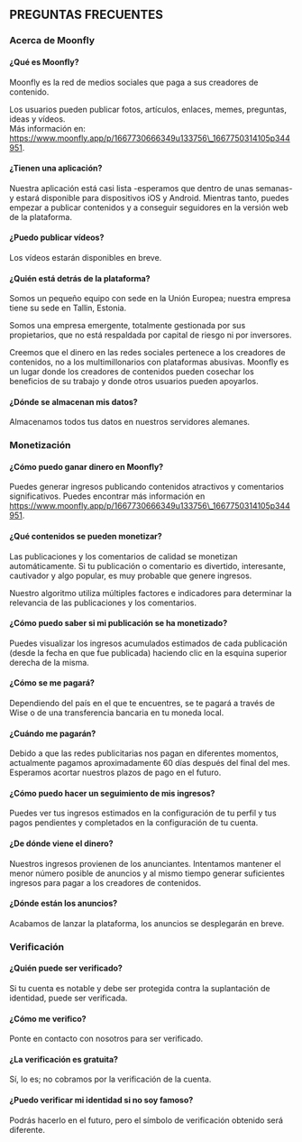 PREGUNTAS FRECUENTES
--------------------

### Acerca de Moonfly

#### ¿Qué es Moonfly?

Moonfly es la red de medios sociales que paga a sus creadores de contenido.

Los usuarios pueden publicar fotos, artículos, enlaces, memes, preguntas, ideas y vídeos.  
Más información en: https://www.moonfly.app/p/1667730666349u133756\_1667750314105p344951.

#### ¿Tienen una aplicación?

Nuestra aplicación está casi lista -esperamos que dentro de unas semanas- y estará disponible para dispositivos iOS y Android. Mientras tanto, puedes empezar a publicar contenidos y a conseguir seguidores en la versión web de la plataforma.

#### ¿Puedo publicar vídeos?

Los vídeos estarán disponibles en breve.

#### ¿Quién está detrás de la plataforma?

Somos un pequeño equipo con sede en la Unión Europea; nuestra empresa tiene su sede en Tallin, Estonia.

Somos una empresa emergente, totalmente gestionada por sus propietarios, que no está respaldada por capital de riesgo ni por inversores.

Creemos que el dinero en las redes sociales pertenece a los creadores de contenidos, no a los multimillonarios con plataformas abusivas. Moonfly es un lugar donde los creadores de contenidos pueden cosechar los beneficios de su trabajo y donde otros usuarios pueden apoyarlos.

#### ¿Dónde se almacenan mis datos?

Almacenamos todos tus datos en nuestros servidores alemanes.

### Monetización

#### ¿Cómo puedo ganar dinero en Moonfly?

Puedes generar ingresos publicando contenidos atractivos y comentarios significativos. Puedes encontrar más información en https://www.moonfly.app/p/1667730666349u133756\_1667750314105p344951.

#### ¿Qué contenidos se pueden monetizar?

Las publicaciones y los comentarios de calidad se monetizan automáticamente. Si tu publicación o comentario es divertido, interesante, cautivador y algo popular, es muy probable que genere ingresos.

Nuestro algoritmo utiliza múltiples factores e indicadores para determinar la relevancia de las publicaciones y los comentarios.

#### ¿Cómo puedo saber si mi publicación se ha monetizado?

Puedes visualizar los ingresos acumulados estimados de cada publicación (desde la fecha en que fue publicada) haciendo clic en la esquina superior derecha de la misma.

#### ¿Cómo se me pagará?

Dependiendo del país en el que te encuentres, se te pagará a través de Wise o de una transferencia bancaria en tu moneda local.

#### ¿Cuándo me pagarán?

Debido a que las redes publicitarias nos pagan en diferentes momentos, actualmente pagamos aproximadamente 60 días después del final del mes. Esperamos acortar nuestros plazos de pago en el futuro.

#### ¿Cómo puedo hacer un seguimiento de mis ingresos?

Puedes ver tus ingresos estimados en la configuración de tu perfil y tus pagos pendientes y completados en la configuración de tu cuenta.

#### ¿De dónde viene el dinero?

Nuestros ingresos provienen de los anunciantes. Intentamos mantener el menor número posible de anuncios y al mismo tiempo generar suficientes ingresos para pagar a los creadores de contenidos.

#### ¿Dónde están los anuncios?

Acabamos de lanzar la plataforma, los anuncios se desplegarán en breve.

### Verificación

#### ¿Quién puede ser verificado?

Si tu cuenta es notable y debe ser protegida contra la suplantación de identidad, puede ser verificada.

#### ¿Cómo me verifico?

Ponte en contacto con nosotros para ser verificado.

#### ¿La verificación es gratuita?

Sí, lo es; no cobramos por la verificación de la cuenta.

#### ¿Puedo verificar mi identidad si no soy famoso?

Podrás hacerlo en el futuro, pero el símbolo de verificación obtenido será diferente.
